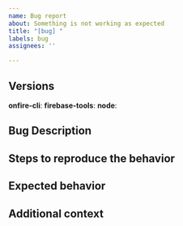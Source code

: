 ```yaml
---
name: Bug report
about: Something is not working as expected
title: "[bug] "
labels: bug
assignees: ''

---
```


## Versions

**onfire-cli**: 
**firebase-tools**: 
**node**: 

## Bug Description

<!-- ENTER BUG DESCRIPTION -->

## Steps to reproduce the behavior

<!-- ENTER STEPS TO REPRODUCE -->

## Expected behavior

<!-- ENTER EXPECTED BEHAVIOR -->

## Additional context

<!-- ENTER ADDITIONAL CONTEXT YOU'D LIKE TO PROVIDE -->
